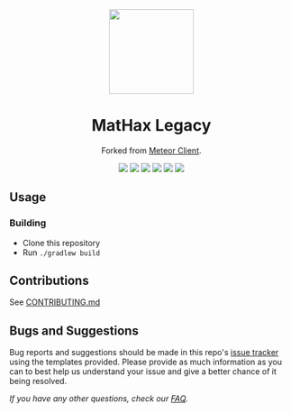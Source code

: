 <div align="center">
  <img src="https://mathaxclient.xyz/resources/images/icons/icon.png" width="150" height="150">
</div>

<h1 align="center">
  MatHax Legacy
</h1>

<p align="center">
  Forked from <a href="https://meteorclient.com/">Meteor Client</a>.
</p>

<div align="center">
  <a href="https://meteorclient.com"><img src="https://img.shields.io/badge/Meteor%20Client-Fork-e64c65"></a>
  <img src="https://img.shields.io/github/last-commit/MatHax/Legacy">
  <img src="https://img.shields.io/github/commit-activity/m/MatHax/Legacy">
  <img src="https://img.shields.io/github/languages/code-size/MatHax/Legacy">
  <img src="https://img.shields.io/tokei/lines/github/MatHax/Legacy">
  <a href="https://mathaxclient.xyz/Discord"><img src="https://img.shields.io/discord/823286525402939402"></a>
</div>

## Usage

### Building
- Clone this repository
- Run `./gradlew build`

## Contributions
See [CONTRIBUTING.md](https://github.com/MatHax/Legacy/blob/master/CONTRIBUTING.md)

## Bugs and Suggestions
Bug reports and suggestions should be made in this repo's [issue tracker](https://github.com/MatHax/Legacy/issues) using the templates provided. Please provide as much information as you can to best help us understand your issue and give a better chance of it being resolved.

*If you have any other questions, check our [FAQ](https://mathaxclient.xyz/FAQ).*